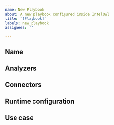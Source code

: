 ```yaml
---
name: New Playbook
about: A new playbook configured inside IntelOwl
title: "[Playbook]"
labels: new_playbook
assignees: ''

---
```


## Name


## Analyzers


## Connectors


## Runtime configuration


## Use case

